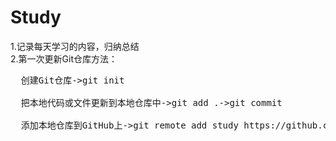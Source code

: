 # Study
1.记录每天学习的内容，归纳总结<br/>
2.第一次更新Git仓库方法：<br/>
<pre>
  创建Git仓库->git init<br/>
  把本地代码或文件更新到本地仓库中->git add .->git commit<br/>
  添加本地仓库到GitHub上->git remote add study https://github.com/mml403249087/Study.git (更新网址在每个项目中的clone安定download中)</pre>
